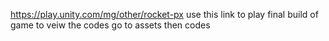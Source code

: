 https://play.unity.com/mg/other/rocket-px
use this link to play final build of game
to veiw the codes go to assets then codes
